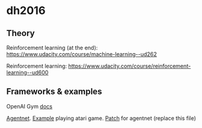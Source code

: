# dh2016

## Theory
Reinforcement learning (at the end):
https://www.udacity.com/course/machine-learning--ud262

Reinforcement learning:
https://www.udacity.com/course/reinforcement-learning--ud600

## Frameworks & examples
OpenAI Gym [docs](https://gym.openai.com/docs)

[Agentnet](https://github.com/yandexdataschool/AgentNet). [Example](https://github.com/yandexdataschool/AgentNet/blob/master/examples/Playing%20Atari%20with%20Deep%20Reinforcement%20Learning%20(OpenAI%20Gym).ipynb) playing atari game. [Patch](agentnet/experiments/openai_gym/pool.py) for agentnet (replace this file)
